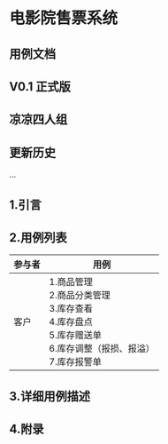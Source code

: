 # 电影院售票系统

## 用例文档

## V0.1 正式版

## 凉凉四人组

## 更新历史



...

## 1.引言



## 2.用例列表

| 参与者 | 用例                                                         |
| ------ | ------------------------------------------------------------ |
| 客户   | 1.商品管理<br>2.商品分类管理<br>3.库存查看<br>4.库存盘点<br>5.库存赠送单<br>6.库存调整（报损、报溢）<br>7.库存报警单 |

## 3.详细用例描述



## 4.附录